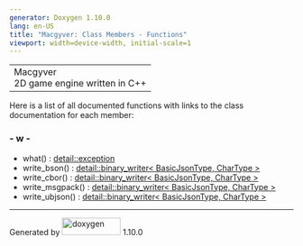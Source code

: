 ```yaml
---
generator: Doxygen 1.10.0
lang: en-US
title: "Macgyver: Class Members - Functions"
viewport: width=device-width, initial-scale=1
---
```


<div id="top">

<div id="titlearea">

<table data-cellspacing="0" data-cellpadding="0">
<colgroup>
<col style="width: 100%" />
</colgroup>
<tbody>
<tr id="projectrow" class="odd">
<td id="projectalign"><div id="projectname">
Macgyver
</div>
<div id="projectbrief">
2D game engine written in C++
</div></td>
</tr>
</tbody>
</table>

</div>

<div id="main-nav">

</div>

</div>

<div class="contents">

<div class="textblock">

Here is a list of all documented functions with links to the class
documentation for each member:

</div>

### <span id="index_w"></span>- w -

- what() : <a
  href="classdetail_1_1exception.html#ae75d7315f5f2d85958da6d961375caf0"
  class="el">detail::exception</a>
- write_bson() : <a
  href="classdetail_1_1binary__writer.html#a1aae361b7492825979cbb80245b9c0d6"
  class="el">detail::binary_writer&lt; BasicJsonType, CharType &gt;</a>
- write_cbor() : <a
  href="classdetail_1_1binary__writer.html#ae6ab36b61e8ad346e75d9f9abc983d4c"
  class="el">detail::binary_writer&lt; BasicJsonType, CharType &gt;</a>
- write_msgpack() : <a
  href="classdetail_1_1binary__writer.html#adc3dbefa80134d3530a1b3f1c9629586"
  class="el">detail::binary_writer&lt; BasicJsonType, CharType &gt;</a>
- write_ubjson() : <a
  href="classdetail_1_1binary__writer.html#a972bec9688cbc5673bb482bbe9543e2a"
  class="el">detail::binary_writer&lt; BasicJsonType, CharType &gt;</a>

</div>

------------------------------------------------------------------------

<span class="small">Generated
by [<img src="doxygen.svg" class="footer" width="104" height="31"
alt="doxygen" />](https://www.doxygen.org/index.html) 1.10.0</span>
